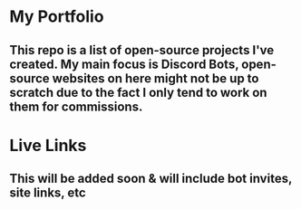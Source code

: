 # My Portfolio
## This repo is a list of open-source projects I've created. My main focus is Discord Bots, open-source websites on here might not be up to scratch due to the fact I only tend to work on them for commissions.

# Live Links
## This will be added soon & will include bot invites, site links, etc
